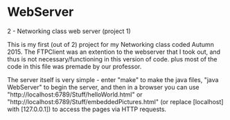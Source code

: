 # WebServer
2 - Networking class web server (project 1)

This is my first (out of 2) project for my Networking class coded Autumn 2015. The FTPClient was an extention to the webserver that I took out, and thus is not necessary/functioning in this version of code. plus most of the code in this file was premade by our professor. 

The server itself is very simple - enter "make" to make the java files, "java WebServer" to begin the server, and then in a browser you can use "http://localhost:6789/Stuff/helloWorld.html" or "http://localhost:6789/Stuff/embeddedPictures.html" (or replace [localhost] with [127.0.0.1]) to access the pages via HTTP requests. 
